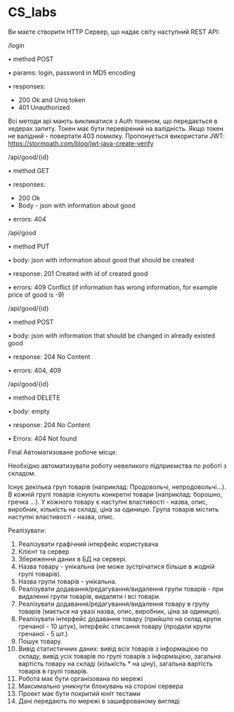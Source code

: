 # CS_labs

Ви маєте створити HTTP Сервер, що надає світу наступний REST API:

/login

•	method POST

•	params: login, password in MD5 encoding

•	responses:
-	200 Ok and Uniq token
-	401 Unauthorized

Всі методи api мають викликатися з Auth токеном, що передається в хедерах запиту. Токен має бути перевірений на валідність. Якщо токен не валідний - повертати 403 помилку. Пропонується використати JWT:
https://stormpath.com/blog/jwt-java-create-verify


/api/good/{id}

•	method GET

•	responses:
-	200 Ok 
-	Body - json with information about good

•	errors: 404


/api/good

•	method PUT

•	body: json with information about good that should be created

•	response: 201 Created with id of created good

•	errors: 409 Conflict (if information has wrong information, for example price of good is -9)


/api/good/{id}

•	method POST

•	body: json with information that should be changed in already existed good

•	response: 204 No Content

•	errors: 404, 409


/api/good/{id}

•	method DELETE

•	body: empty

•	response: 204 No Content

•	Errors: 404 Not found


Final 
Автоматизоване робоче місце.

Необхідно автоматизувати роботу невеликого підприємства по роботі з складом.

Існує декілька груп товарів (наприклад: Продовольчі, непродовольчі...). В кожній групі товарів існують конкретні товари (наприклад: борошно, гречка ...). У кожного товару є наступні властивості - назва, опис, виробник, кількість на складі, ціна за одиницю. Група товарів містить наступні властивості - назва, опис.

Реалізувати:

1.	Реалізувати графічний інтерфейс користувача
2.	Клієнт та сервер
3.	Збереження даних в БД на сервері.
4.	Назва товару - унікальна (не може зустрічатися більше в жодній групі товарів).
5.	Назва групи товарів - унікальна.
6.	Реалізувати додавання/редагування/видалення групи товарів - при видаленні групи товарів, видаляти і всі товари.
7.	Реалізувати додавання/редагування/видалення товару в групу товарів (мається на увазі назва, опис, виробник, ціна за одиницю).
8.	Реалізувати інтерфейс додавання товару (прийшло на склад крупи гречаної - 10 штук), інтерфейс списання товару (продали крупи гречаної - 5 шт.)
9.	Пошук товару.
10.	Вивід статистичних даних: вивід всіх товарів з інформацією по складу, вивід усіх товарів по групі товарів з інформацією, загальна вартість товару на складі (кількість * на ціну), загальна вартість товарів в групі товарів.
11.	Робота має бути організована по мережі
12.	Максимально уникнути блокувань на стороні сервера
13.	Проект має бути покритий юніт тестами
14.	Дані передають по мережі в зашифрованому вигляді



